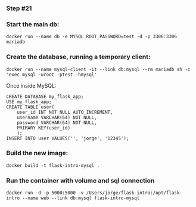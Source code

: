 ### Step #21

### Start the main db:
```
docker run --name db -e MYSQL_ROOT_PASSWORD=test -d -p 3306:3306 mariadb
```

### Create the database, running a temporary client:
```
docker run --name mysql-client -it --link db:mysql --rm mariadb sh -c 'exec mysql -uroot -ptest -hmysql'
```

Once inside MySQL:
```
CREATE DATABASE my_flask_app;
USE my_flask_app;
CREATE TABLE user(
    user_id INT NOT NULL AUTO_INCREMENT,
    username VARCHAR(64) NOT NULL,
    password VARCHAR(64) NOT NULL,
    PRIMARY KEY(user_id)
    );
INSERT INTO user VALUES('', 'jorge', '12345');
```

### Build the new image:
```
docker build -t flask-intro-mysql .
```

### Run the container with volume and sql connection
```
docker run -d -p 5000:5000 -v /Users/jorge/flask-intro:/opt/flask-intro --name web --link db:mysql flask-intro-mysql
```
